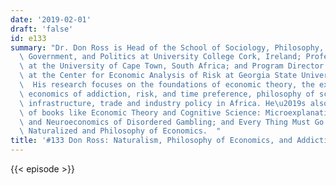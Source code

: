 ```yaml
---
date: '2019-02-01'
draft: 'false'
id: e133
summary: "Dr. Don Ross is Head of the School of Sociology, Philosophy, Criminology,\
  \ Government, and Politics at University College Cork, Ireland; Professor of Economics\
  \ at the University of Cape Town, South Africa; and Program Director for Methodology\
  \ at the Center for Economic Analysis of Risk at Georgia State University, USA.\
  \  His research focuses on the foundations of economic theory, the experimental\
  \ economics of addiction, risk, and time preference, philosophy of science, and\
  \ infrastructure, trade and industry policy in Africa. He\u2019s also the author\
  \ of books like Economic Theory and Cognitive Science: Microexplanation; The Picoeconomics\
  \ and Neuroeconomics of Disordered Gambling; and Every Thing Must Go: Metaphysics\
  \ Naturalized and Philosophy of Economics.  "
title: '#133 Don Ross: Naturalism, Philosophy of Economics, and Addiction'
---
```

{{< episode >}}
